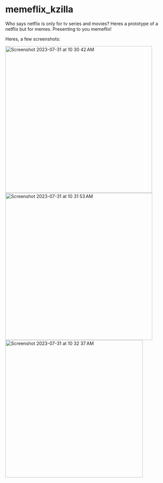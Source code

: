 # memeflix_kzilla
Who says netflix is only for tv series and movies? Heres a prototype of a netflix but for memes.
Presenting to you memeflix!

Heres, a few screenshots:


<img width="459" alt="Screenshot 2023-07-31 at 10 30 42 AM" src="https://github.com/shailantani/memeflix_kzilla/assets/98448265/a975e5e9-debd-466f-89bf-cd60f320584b">


<img width="460" alt="Screenshot 2023-07-31 at 10 31 53 AM" src="https://github.com/shailantani/memeflix_kzilla/assets/98448265/56424ad3-c6b0-4636-ad49-7e5295040520">

<img width="430" alt="Screenshot 2023-07-31 at 10 32 37 AM" src="https://github.com/shailantani/memeflix_kzilla/assets/98448265/bd0c5427-e9a5-40f8-819d-74d2e7ffe5cd">
